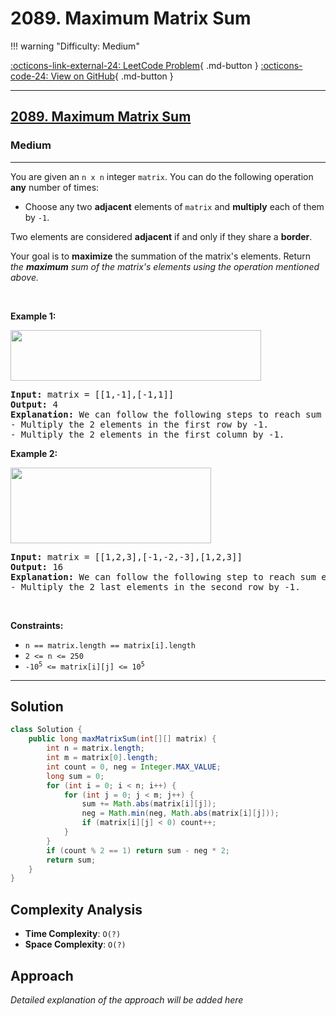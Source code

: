 # 2089. Maximum Matrix Sum

!!! warning "Difficulty: Medium"

[:octicons-link-external-24: LeetCode Problem](https://leetcode.com/problems/maximum-matrix-sum/){ .md-button }
[:octicons-code-24: View on GitHub](https://github.com/RAJ8664/Leetcode/tree/master/2089-maximum-matrix-sum){ .md-button }

---

<h2><a href="https://leetcode.com/problems/maximum-matrix-sum">2089. Maximum Matrix Sum</a></h2><h3>Medium</h3><hr><p>You are given an <code>n x n</code> integer <code>matrix</code>. You can do the following operation <strong>any</strong> number of times:</p>

<ul>
	<li>Choose any two <strong>adjacent</strong> elements of <code>matrix</code> and <strong>multiply</strong> each of them by <code>-1</code>.</li>
</ul>

<p>Two elements are considered <strong>adjacent</strong> if and only if they share a <strong>border</strong>.</p>

<p>Your goal is to <strong>maximize</strong> the summation of the matrix&#39;s elements. Return <em>the <strong>maximum</strong> sum of the matrix&#39;s elements using the operation mentioned above.</em></p>

<p>&nbsp;</p>
<p><strong class="example">Example 1:</strong></p>
<img alt="" src="https://assets.leetcode.com/uploads/2021/07/16/pc79-q2ex1.png" style="width: 401px; height: 81px;" />
<pre>
<strong>Input:</strong> matrix = [[1,-1],[-1,1]]
<strong>Output:</strong> 4
<b>Explanation:</b> We can follow the following steps to reach sum equals 4:
- Multiply the 2 elements in the first row by -1.
- Multiply the 2 elements in the first column by -1.
</pre>

<p><strong class="example">Example 2:</strong></p>
<img alt="" src="https://assets.leetcode.com/uploads/2021/07/16/pc79-q2ex2.png" style="width: 321px; height: 121px;" />
<pre>
<strong>Input:</strong> matrix = [[1,2,3],[-1,-2,-3],[1,2,3]]
<strong>Output:</strong> 16
<b>Explanation:</b> We can follow the following step to reach sum equals 16:
- Multiply the 2 last elements in the second row by -1.
</pre>

<p>&nbsp;</p>
<p><strong>Constraints:</strong></p>

<ul>
	<li><code>n == matrix.length == matrix[i].length</code></li>
	<li><code>2 &lt;= n &lt;= 250</code></li>
	<li><code>-10<sup>5</sup> &lt;= matrix[i][j] &lt;= 10<sup>5</sup></code></li>
</ul>


---

## Solution

```java
class Solution {
    public long maxMatrixSum(int[][] matrix) {
        int n = matrix.length;
        int m = matrix[0].length;
        int count = 0, neg = Integer.MAX_VALUE;
        long sum = 0;
        for (int i = 0; i < n; i++) {
            for (int j = 0; j < m; j++) {
                sum += Math.abs(matrix[i][j]);
                neg = Math.min(neg, Math.abs(matrix[i][j]));
                if (matrix[i][j] < 0) count++;
            }
        }
        if (count % 2 == 1) return sum - neg * 2;
        return sum;
    }
}
```

## Complexity Analysis

- **Time Complexity**: `O(?)`
- **Space Complexity**: `O(?)`

## Approach

*Detailed explanation of the approach will be added here*

